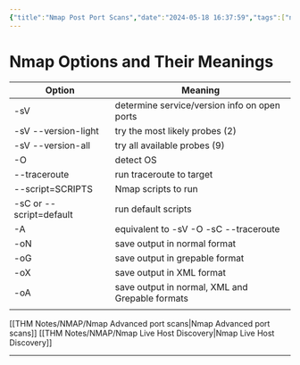 ```yaml
---
{"title":"Nmap Post Port Scans","date":"2024-05-18 16:37:59","tags":["nmap","information-gathering"],"categories":["cybersecurity","THM","NMAP"],"feature":false,"cover":"https://techyrick.com/wp-content/uploads/2021/09/nmap.webp","dg-publish":true,"walkthrough":"https://blog.satvik.live/post/THM%2FNMAP%2FNmap-Post-Port-Scans","roomlink":"https://tryhackme.com/r/room/nmap04","permalink":"/thm-notes/nmap/nmap-post-scan-commands/","dgPassFrontmatter":true}
---
```


# Nmap Options and Their Meanings

| Option                  | Meaning                                         |
| ----------------------- | ----------------------------------------------- |
| -sV                     | determine service/version info on open ports    |
| -sV --version-light     | try the most likely probes (2)                  |
| -sV --version-all       | try all available probes (9)                    |
| -O                      | detect OS                                       |
| --traceroute            | run traceroute to target                        |
| --script=SCRIPTS        | Nmap scripts to run                             |
| -sC or --script=default | run default scripts                             |
| -A                      | equivalent to -sV -O -sC --traceroute           |
| -oN                     | save output in normal format                    |
| -oG                     | save output in grepable format                  |
| -oX                     | save output in XML format                       |
| -oA                     | save output in normal, XML and Grepable formats |
|                         |                                                 |

[[THM Notes/NMAP/Nmap Advanced port scans\|Nmap Advanced port scans]]
[[THM Notes/NMAP/Nmap Live Host Discovery\|Nmap Live Host Discovery]]

----
